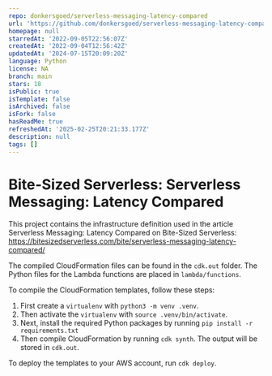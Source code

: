 ```yaml
---
repo: donkersgoed/serverless-messaging-latency-compared
url: 'https://github.com/donkersgoed/serverless-messaging-latency-compared'
homepage: null
starredAt: '2022-09-05T22:56:07Z'
createdAt: '2022-09-04T12:56:42Z'
updatedAt: '2024-07-15T20:09:20Z'
language: Python
license: NA
branch: main
stars: 18
isPublic: true
isTemplate: false
isArchived: false
isFork: false
hasReadMe: true
refreshedAt: '2025-02-25T20:21:33.177Z'
description: null
tags: []
---
```


# Bite-Sized Serverless: Serverless Messaging: Latency Compared

This project contains the infrastructure definition used in the article Serverless Messaging: Latency Compared on Bite-Sized Serverless: https://bitesizedserverless.com/bite/serverless-messaging-latency-compared/

The compiled CloudFormation files can be found in the `cdk.out` folder. The Python files for the Lambda functions are placed in `lambda/functions`.

To compile the CloudFormation templates, follow these steps:

1. First create a `virtualenv` with `python3 -m venv .venv`.
2. Then activate the `virtualenv` with `source .venv/bin/activate`.
3. Next, install the required Python packages by running `pip install -r requirements.txt`
4. Then compile CloudFormation by running `cdk synth`. The output will be stored in `cdk.out`.

To deploy the templates to your AWS account, run `cdk deploy`.
